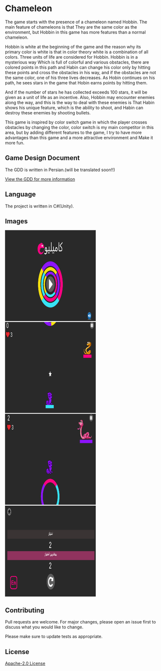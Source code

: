# Chameleon 

The game starts with the presence of a chameleon named Hobbin. The main feature of chameleons is that
They are the same color as the environment, but Hobbin in this game has more features than a normal chameleon.

Hobbin is white at the beginning of the game and the reason why its primary color is white is that in color theory white is a combination of all colors. Three units of life are considered for Hobbin. Hobbin is in a mysterious way Which is full of colorful and various obstacles, there are colored points in this path and Habin can change his color only by hitting these points and cross the obstacles in his way, and if the obstacles are not the same color, one of his three lives decreases. As Hobin continues on his path, he sees stars in the game that Hobin earns points by hitting them.

And if the number of stars he has collected exceeds 100 stars, it will be given as a unit of life as an incentive. Also, Hobbin may encounter enemies along the way, and this is the way to deal with these enemies is That Habin shows his unique feature, which is the ability to shoot, and Habin can destroy these enemies by shooting bullets.

This game is inspired by color switch game in which the player crosses obstacles by changing the color, color switch is my main competitor in this area, but by adding different features to the game, I try to have more advantages than this game and a more attractive environment and Make it more fun.


## Game Design Document 
The GDD is written in Persian.(will be translated soon!!)

[View the GDD for more information ](GDD_MobinaKashanian.pdf)

## Language
The project is written in C#(Unity).

## Images
<img src="1.png" width="300" height=300></img> 
<img src="2.png" width="300" height=300></img> 
<img src="3.png" width="300" height=300></img> 
<img src="4.png" width="300" height=300></img> 

## Contributing
Pull requests are welcome. For major changes, please open an issue first to discuss what you would like to change.

Please make sure to update tests as appropriate.

## License
[ Apache-2.0 License](http://www.apache.org/licenses/)
